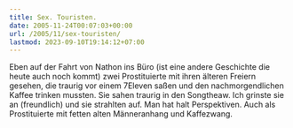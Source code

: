 ```yaml
---
title: Sex. Touristen.
date: 2005-11-24T00:07:03+00:00
url: /2005/11/sex-touristen/
lastmod: 2023-09-10T19:14:12+07:00
---
```

Eben auf der Fahrt von Nathon ins Büro (ist eine andere Geschichte die heute auch noch kommt) zwei Prostituierte mit ihren älteren Freiern gesehen, die traurig vor einem 7Eleven saßen und den nachmorgendlichen Kaffee trinken mussten. Sie sahen traurig in den Songtheaw. Ich grinste sie an (freundlich) und sie strahlten auf. Man hat halt Perspektiven. Auch als Prostituierte mit fetten alten Männeranhang und Kaffezwang.
